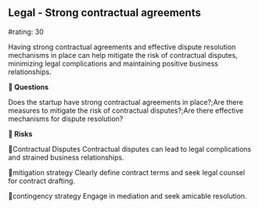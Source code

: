 

## Legal - Strong contractual agreements

#rating: 30


Having strong contractual agreements and effective dispute resolution mechanisms in place can help mitigate the risk of contractual disputes, minimizing legal complications and maintaining positive business relationships.

**💭 Questions**

Does the startup have strong contractual agreements in place?;Are there measures to mitigate the risk of contractual disputes?;Are there effective mechanisms for dispute resolution?

**🚨 Risks**

🚨Contractual Disputes
Contractual disputes can lead to legal complications and strained business relationships.

🚨mitigation strategy
Clearly define contract terms and seek legal counsel for contract drafting.

🚨contingency strategy
Engage in mediation and seek amicable resolution.




